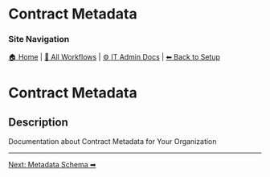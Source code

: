 <!-- description: Documentation about Contract Metadata for Your Organization. -->

# Contract Metadata

### Site Navigation
[🏠 Home](../../../../README.md) | [📂 All Workflows](../../../../users/users.md) | [⚙ IT Admin Docs](../../../../it-admins/README.md) | [⬅ Back to Setup](../README.md)

# Contract Metadata

## Description

Documentation about Contract Metadata for Your Organization

---

[Next: Metadata Schema ➡](metadata-schema.md)